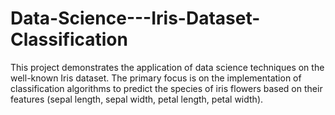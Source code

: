 # Data-Science---Iris-Dataset-Classification
This project demonstrates the application of data science techniques on the well-known Iris dataset. The primary focus is on the implementation of classification algorithms to predict the species of iris flowers based on their features (sepal length, sepal width, petal length, petal width).
